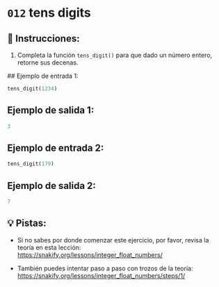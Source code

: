 # `012` tens digits

## 📝 Instrucciones:

1. Completa la función `tens_digit()` para que dado un número entero, retorne sus decenas.

## Ejemplo de entrada 1:

```py
tens_digit(1234)
```

## Ejemplo de salida 1:

```py
3
```

## Ejemplo de entrada 2:

```py
tens_digit(179)
```

## Ejemplo de salida 2:

```py
7
```

## 💡 Pistas:

+ Si no sabes por donde comenzar este ejercicio, por favor, revisa la teoría en esta lección: https://snakify.org/lessons/integer_float_numbers/

+ También puedes intentar paso a paso con trozos de la teoría: https://snakify.org/lessons/integer_float_numbers/steps/1/
